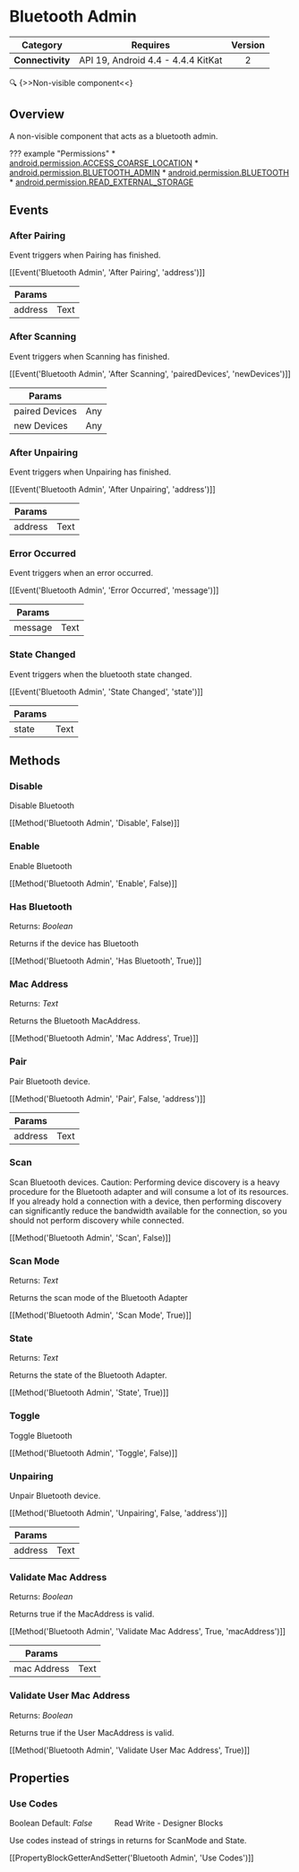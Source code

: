# Bluetooth Admin

| Category | Requires | Version |
|:--------:|:-------:|:--------:|
|**Connectivity**|<span class="chip chip-any">API 19, Android 4.4 - 4.4.4 KitKat</span>|<span class="chip chip-number">2</span>|

:mag: {>>Non-visible component<<}

## Overview

A non-visible component that acts as a bluetooth admin.

??? example "Permissions"
    * [android.permission.ACCESS_COARSE_LOCATION](https://developer.android.com/reference/android/Manifest.permission.html#ACCESS_COARSE_LOCATION)
    * [android.permission.BLUETOOTH_ADMIN](https://developer.android.com/reference/android/Manifest.permission.html#BLUETOOTH_ADMIN)
    * [android.permission.BLUETOOTH](https://developer.android.com/reference/android/Manifest.permission.html#BLUETOOTH)
    * [android.permission.READ_EXTERNAL_STORAGE](https://developer.android.com/reference/android/Manifest.permission.html#READ_EXTERNAL_STORAGE)


## Events

### After Pairing

Event triggers when Pairing has finished.

[[Event('Bluetooth Admin', 'After Pairing', 'address')]]

| Params | []() |
|--------|------|
|address|<span class="chip chip-text">Text</span>|


### After Scanning

Event triggers when Scanning has finished.

[[Event('Bluetooth Admin', 'After Scanning', 'pairedDevices', 'newDevices')]]

| Params | []() |
|--------|------|
|paired Devices|<span class="chip chip-any">Any</span>|
|new Devices|<span class="chip chip-any">Any</span>|


### After Unpairing

Event triggers when Unpairing has finished.

[[Event('Bluetooth Admin', 'After Unpairing', 'address')]]

| Params | []() |
|--------|------|
|address|<span class="chip chip-text">Text</span>|


### Error Occurred

Event triggers when an error occurred.

[[Event('Bluetooth Admin', 'Error Occurred', 'message')]]

| Params | []() |
|--------|------|
|message|<span class="chip chip-text">Text</span>|


### State Changed

Event triggers when the bluetooth state changed.

[[Event('Bluetooth Admin', 'State Changed', 'state')]]

| Params | []() |
|--------|------|
|state|<span class="chip chip-text">Text</span>|


## Methods

### Disable

Disable Bluetooth

[[Method('Bluetooth Admin', 'Disable', False)]]

### Enable

Enable Bluetooth

[[Method('Bluetooth Admin', 'Enable', False)]]

### Has Bluetooth

<span class="chip chip-boolean">Returns: <i>Boolean</i></span> 

Returns if the device has Bluetooth

[[Method('Bluetooth Admin', 'Has Bluetooth', True)]]

### Mac Address

<span class="chip chip-text">Returns: <i>Text</i></span> 

Returns the Bluetooth MacAddress.

[[Method('Bluetooth Admin', 'Mac Address', True)]]

### Pair

Pair Bluetooth device.

[[Method('Bluetooth Admin', 'Pair', False, 'address')]]

| Params | []() |
|--------|------|
|address|<span class="chip chip-text">Text</span>|


### Scan

Scan Bluetooth devices. Caution: Performing device discovery is a heavy procedure for the Bluetooth adapter and will consume a lot of its resources. If you already hold a connection with a device, then performing discovery can significantly reduce the bandwidth available for the connection, so you should not perform discovery while connected.

[[Method('Bluetooth Admin', 'Scan', False)]]

### Scan Mode

<span class="chip chip-text">Returns: <i>Text</i></span> 

Returns the scan mode of the Bluetooth Adapter

[[Method('Bluetooth Admin', 'Scan Mode', True)]]

### State

<span class="chip chip-text">Returns: <i>Text</i></span> 

Returns the state of the Bluetooth Adapter.

[[Method('Bluetooth Admin', 'State', True)]]

### Toggle

Toggle Bluetooth

[[Method('Bluetooth Admin', 'Toggle', False)]]

### Unpairing

Unpair Bluetooth device.

[[Method('Bluetooth Admin', 'Unpairing', False, 'address')]]

| Params | []() |
|--------|------|
|address|<span class="chip chip-text">Text</span>|


### Validate Mac Address

<span class="chip chip-boolean">Returns: <i>Boolean</i></span> 

Returns true if the MacAddress is valid.

[[Method('Bluetooth Admin', 'Validate Mac Address', True, 'macAddress')]]

| Params | []() |
|--------|------|
|mac Address|<span class="chip chip-text">Text</span>|


### Validate User Mac Address

<span class="chip chip-boolean">Returns: <i>Boolean</i></span> 

Returns true if the User MacAddress is valid.

[[Method('Bluetooth Admin', 'Validate User Mac Address', True)]]

## Properties

### Use Codes

<span class="chip chip-boolean">Boolean</span> <span class="chip chip-boolean">Default: <i>False</i></span>&nbsp;&nbsp;&nbsp;&nbsp;&nbsp;&nbsp;&nbsp;&nbsp;&nbsp;&nbsp;<span class="chip chip-rw">Read</span> <span class="chip chip-rw">Write</span> - <span class="chip chip-bd">Designer</span> <span class="chip chip-bd">Blocks</span> 

Use codes instead of strings in returns for ScanMode and State.

[[PropertyBlockGetterAndSetter('Bluetooth Admin', 'Use Codes')]]
